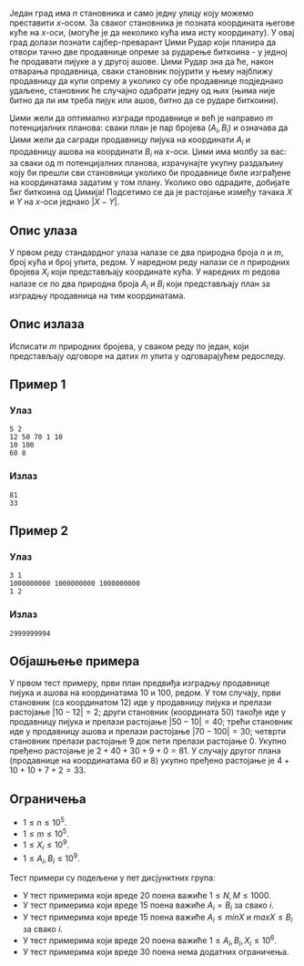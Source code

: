 Један град има $n$ становника и само једну улицу коју можемо преставити $x$-осом. За сваког становника је позната координата његове куће на $x$-оси, (могуће је да неколико кућа има исту координату). У овај град долази познати сајбер-преварант Џими Рудар који планира да отвори тачно две продавнице опреме за рударење биткоина - у једној ће продавати пијуке а у другој ашове. Џими Рудар зна да ће, након отварања продавница, сваки становник појурити у њему најближу продавницу да купи опрему а уколико су обе продавнице подједнако удаљене, становник ће случајно одабрати једну од њих (њима није битно да ли им треба пијук или ашов, битно да се рударе биткоини). 

Џими жели да оптимално изгради продавнице и већ је направио $m$ потенцијалних планова: сваки план је пар бројева $(A_i, B_i)$ и означава да Џими жели да сагради продавницу пијука на координати $A_i$ и продавницу ашова на координати $B_i$ на $x$-оси. Џими има молбу за вас: за сваки од $m$ потенцијалних планова, израчунајте укупну раздаљину коју би прешли сви становници уколико би продавнице биле изграђене на координатама задатим у том плану. Уколико ово одрадите, добијате $5$кг биткоина од Џимија! Подсетимо се да је растојање између тачака $X$ и $Y$ на $x$-оси једнако $|X - Y|$.

## Опис улаза
У првом реду стандардног улаза налазе се два природна броја $n$ и $m$, број кућа и број упита, редом. У наредном реду налази се $n$ природних бројева $X_i$ који представљају координате кућа. У наредних $m$ редова налазе се по два природна броја $A_i$ и $B_i$ који представљају план за изградњу продавница на тим координатама.

## Опис излаза
Исписати $m$ природних бројева, у сваком реду по један, који представљају одговоре на датих $m$ упита у одговарајућем редоследу.

## Пример 1
### Улаз
```
5 2
12 50 70 1 10
10 100
60 8
```

### Излаз
```
81
33
```

## Пример 2
### Улаз
```
3 1
1000000000 1000000000 1000000000
1 2
```

### Излаз
```
2999999994
```

## Објашњење примера
У првом тест примеру, први план предвиђа изградњу продавнице пијука и ашова на координатама $10$ и $100$, редом. У том случају, први становник (са координатом $12$) иде у продавницу пијука и прелази растојање $|10 - 12| = 2$; други становник (координата $50$) такође иде у продавницу пијука и прелази растојање $|50 - 10| = 40$; трећи становник иде у продавницу ашова и прелази растојање $|70 - 100| = 30$; четврти становник прелази растојање $9$ док пети прелази растојање $0$. Укупно пређено растојање је $2 + 40 + 30 + 9 + 0 = 81$. У случају другог плана (продавнице на координатама $60$ и $8$) укупно пређено растојање је $4 + 10 + 10 + 7 + 2 = 33$.

## Ограничења

* $1 \leq n \leq 10^5$.
* $1 \leq m \leq 10^5$.
* $1 \leq X_i \leq 10^9$.
* $1 \leq A_i, B_i \leq 10^9$.

Тест примери су подељени у пет дисјунктних група:

* У тест примерима који вреде $20$ поена важиће $1 \leq N, M \leq 1000$.
* У тест примерима који вреде $15$ поена важиће $A_i = B_i$ за свако $i$.
* У тест примерима који вреде $15$ поена важиће $A_i \leq min X$ и $max X \leq B_i$ за свако $i$.
* У тест примерима који вреде $20$ поена важиће $1 \leq A_i, B_i, X_i \leq 10^6$.
* У тест примерима који вреде $30$ поена нема додатних ограничења.




